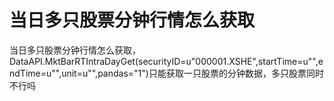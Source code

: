 # 当日多只股票分钟行情怎么获取

当日多只股票分钟行情怎么获取，DataAPI.MktBarRTIntraDayGet(securityID=u"000001.XSHE",startTime=u"",endTime=u"",unit=u"",pandas="1")只能获取一只股票的分钟数据，多只股票同时不行吗